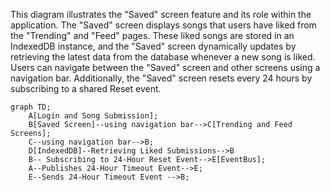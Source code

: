 This diagram illustrates the "Saved" screen feature and its role within the application. The "Saved" screen displays songs that users have liked from the "Trending" and "Feed" pages. These liked songs are stored in an IndexedDB instance, and the "Saved" screen dynamically updates by retrieving the latest data from the database whenever a new song is liked. Users can navigate between the "Saved" screen and other screens using a navigation bar. Additionally, the "Saved" screen resets every 24 hours by subscribing to a shared Reset event.

```mermaid
graph TD;
    A[Login and Song Submission];
    B[Saved Screen]--using navigation bar-->C[Trending and Feed Screens];
    C--using navigation bar-->B;
    D[IndexedDB]--Retrieving Liked Submissions-->B
    B-- Subscribing to 24-Hour Reset Event-->E[EventBus]; 
    A--Publishes 24-Hour Timeout Event-->E; 
    E--Sends 24-Hour Timeout Event -->B;
```
